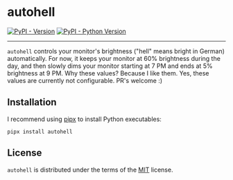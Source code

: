 # autohell

[![PyPI - Version](https://img.shields.io/pypi/v/autohell.svg)](https://pypi.org/project/autohell)
[![PyPI - Python Version](https://img.shields.io/pypi/pyversions/autohell.svg)](https://pypi.org/project/autohell)

-----

`autohell` controls your monitor's brightness ("hell" means bright in German) automatically.
For now, it keeps your monitor at 60% brightness during the day, and then slowly dims your
monitor starting at 7 PM and ends at 5% brightness at 9 PM. Why these values? Because I like them.
Yes, these values are currently not configurable. PR's welcome :)

## Installation

I recommend using [pipx](https://github.com/pypa/pipx) to install
Python executables:

```console
pipx install autohell
```

## License

`autohell` is distributed under the terms of the [MIT](https://spdx.org/licenses/MIT.html) license.
